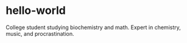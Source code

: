 # hello-world

College student studying biochemistry and math. Expert in chemistry, music, and procrastination.
